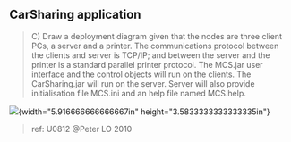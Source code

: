 ## CarSharing application


> C\) Draw a deployment diagram given that the nodes are three client
> PCs, a server and a printer. The communications protocol between the
> clients and server is TCP/IP; and between the server and the printer
> is a standard parallel printer protocol. The MCS.jar user interface
> and the control objects will run on the clients. The CarSharing.jar
> will run on the server. Server will also provide initialisation file
> MCS.ini and an help file named MCS.help.

![](/assets/exercices.gddoc.docx/image91.png){width="5.916666666666667in" height="3.5833333333333335in"}

> ref: U0812 \@Peter LO 2010
